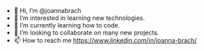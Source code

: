 - 👋 Hi, I’m @joannabrach
- 👀 I’m interested in learning new technologies.
- 🌱 I’m currently learning how to code.
- 💞️ I’m looking to collaborate on many new projects.
- 📫 How to reach me https://www.linkedin.com/in/joanna-brach/

<!---
asiabrach/asiabrach is a ✨ special ✨ repository because its `README.md` (this file) appears on your GitHub profile.
You can click the Preview link to take a look at your changes.
--->
